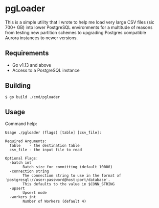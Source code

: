 # pgLoader

This is a simple utility that I wrote to help me load very large CSV
files (sic 700+ GB) into lower PostgreSQL environments for a multitude
of reasons from testing new partition schemes to upgrading Postgres
compatible Aurora instances to newer versions.

## Requirements

* Go v1.13 and above
* Access to a PostgreSQL instance

## Building

``` shell
$ go build ./cmd/pgloader
```

## Usage

Command help:

```
Usage ./pgloader (flags) [table] [csv_file]:

Required Arguments:
  table    - the destination table
  csv_file - the input file to read

Optional Flags:
  -batch int
    	Batch size for committing (default 10000)
  -connection string
    	The connection string to use in the format of 'postgresql://user:password@host:port/database'.
    	This defaults to the value in $CONN_STRING
  -upsert
    	Upsert mode
  -workers int
    	Number of Workers (default 4)
```
